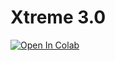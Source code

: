 # Xtreme 3.0



[![Open In Colab](https://colab.research.google.com/assets/colab-badge.svg)](https://colab.research.google.com/github/monsterhunters/codemaster/blob/main/Xtreme_3.0.ipynb)
